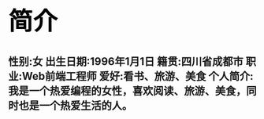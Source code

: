 <!DOCTYPE html>
<html>
<head>
    <title>简介</title>
</head>
<body>
    <h1>简介</h1>
<style>
        h1 {
            color: rgb(0, 0, 0);
            font-size: 50px;
        }   
    </style>
    <h2>
        性别:女
        出生日期:1996年1月1日
        籍贯:四川省成都市
        职业:Web前端工程师  
        爱好:看书、旅游、美食
        个人简介:
        我是一个热爱编程的女性，喜欢阅读、旅游、美食，同时也是一个热爱生活的人。
    </h2>
</body>                    
</html> 
        

